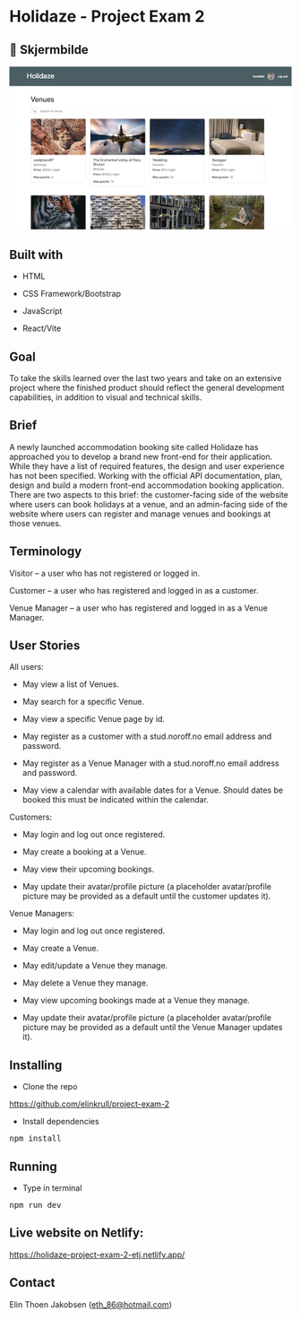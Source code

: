 # Holidaze - Project Exam 2

## 📸 Skjermbilde

![Skjermdump av appen](./public/screenshot.png)

## Built with

- HTML

- CSS Framework/Bootstrap

- JavaScript

- React/Vite

## Goal

To take the skills learned over the last two years and take on an extensive project where the finished product should reflect the general development capabilities, in addition to visual and technical skills.

## Brief

A newly launched accommodation booking site called Holidaze has approached you to develop a brand new front-end for their application. While they have a list of required features, the design and user experience has not been specified. Working with the official API documentation, plan, design and build a modern front-end accommodation booking application.
There are two aspects to this brief: the customer-facing side of the website where users can book holidays at a venue, and an admin-facing side of the website where users can register and manage venues and bookings at those venues.

## Terminology

Visitor – a user who has not registered or logged in.

Customer – a user who has registered and logged in as a customer.

Venue Manager – a user who has registered and logged in as a Venue Manager.

## User Stories

All users:

- May view a list of Venues.

- May search for a specific Venue.

- May view a specific Venue page by id.

- May register as a customer with a stud.noroff.no email address and password.

- May register as a Venue Manager with a stud.noroff.no email address and password.

- May view a calendar with available dates for a Venue. Should dates be booked this must be indicated within the calendar.

Customers:

- May login and log out once registered.

- May create a booking at a Venue.

- May view their upcoming bookings.

- May update their avatar/profile picture (a placeholder avatar/profile picture may be provided as a default until the customer updates it).

Venue Managers:

- May login and log out once registered.

- May create a Venue.

- May edit/update a Venue they manage.

- May delete a Venue they manage.

- May view upcoming bookings made at a Venue they manage.

- May update their avatar/profile picture (a placeholder avatar/profile picture may be provided as a default until the Venue Manager updates it).

## Installing

- Clone the repo

https://github.com/elinkrull/project-exam-2

- Install dependencies

<pre>npm install</pre>

## Running

- Type in terminal

<pre>npm run dev</pre>

## Live website on Netlify:

https://holidaze-project-exam-2-etj.netlify.app/

## Contact

Elin Thoen Jakobsen
(eth_86@hotmail.com)
